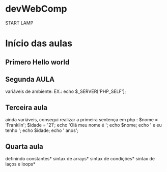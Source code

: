 # devWebComp
START LAMP


# Início das aulas

## Primero Hello world
<?php
    echo "Olá mundo!";
?>
## Segunda AULA
variáveis de ambiente:
    EX.: echo $_SERVER['PHP_SELF'];


## Terceira aula
ainda variáveis, consegui realizar a primeira sentença em php 
:   $nome = 'Franklin';
    $idade = '21';
    echo 'Olá meu nome é ';
    echo $nome;
    echo ' e eu tenho ';
    echo $idade;
    echo ' anos';


## Quarta aula
definindo constantes*
sintax de arrays*
sintax de condições*
sintax de laços e loops*
